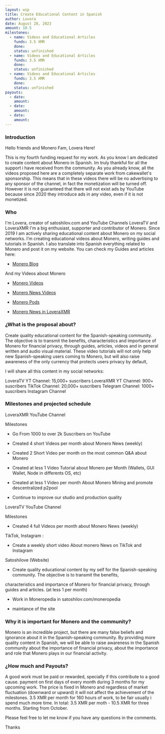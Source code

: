 ```yaml
---
layout: wip
title: Create Educational Content in Spanish
author: Lovera
date: August 28, 2023
amount: 10.5
milestones:
  - name: Videos and Educational Articles
    funds: 3.5 XMR
    done:
    status: unfinished
  - name: Videos and Educational Articles
    funds: 3.5 XMR
    done:
    status: unfinished
  - name: Videos and Educational Articles
    funds: 3.5 XMR
    done:
    status: unfinished
payouts:
  - date:
    amount:
  - date:
    amount:
  - date:
    amount:
---
```


### Introduction

Hello friends and Monero Fam, Lovera Here!

This is my fourth funding request for my work. As you know I am dedicated to create content about Monero in Spanish. Im truly thankful for all the support i have received from the community. As you already know, all the videos proposed here are a completely separate work from cakewallet's sponsorship. This means that in these videos there will be no advertising to any sponsor of the channel, in fact the monetization will be turned off. However it is not guaranteed that there will not exist ads by YouTube because since 2020 they introduce ads in any video, even if it is not monetized.

### Who

I'm Lovera, creator of satoshilov.com and YouTube Channels LoveraTV and LoveraXMR I'm a big enthusiast, supporter and contributor of Monero. Since 2019 I am actively sharing educational content about Monero on my social networks. I’m creating educational videos about Monero, writing guides and tutorials in Spanish. I also translate into Spanish everything related to Monero and post it on my website. You can check my Guides and articles here:

* [Monero Blog](https://satoshilov.com/)  

And my Videos about Monero

* [Monero Videos](https://youtube.com/playlist?list=PLGX_LoM5yemgt3ppLXvNBKYf6IuFI7BPS)

* [Monero News Videos](https://youtube.com/playlist?list=PLGX_LoM5yemgVhlwCEn_Z5m0LPMxQgNZj)

* [Monero Pods](https://youtube.com/playlist?list=PLGX_LoM5yemhq5KMyPeUr6JzJSqkqjzHL)

* [Monero News in LoveraXMR](https://www.youtube.com/playlist?list=PL2Lfro_oKAVHxYdbD_6RkNnda8HGbKOgg)

### ¿What is the proposal about?

Create quality educational content for the Spanish-speaking community. The objective is to transmit the benefits, characteristics and importance of Monero for financial privacy, through guides, articles, videos and in general written and audio visual material.
These video tutorials will not only help new Spanish-speaking users coming to Monero, but will also raise awareness of the only currency that protects users privacy by default,

I will share all this content in my social networks:

LoveraTV YT Channel: 15,000+ suscribers
LoveraXMR YT Channel: 900+ suscribers
TikTok Channel: 20,000+ suscribers
Telegram Channel: 1000+ suscribers
Instagram Channel


### Milestones and projected schedule

LoveraXMR YouTube Channel

Milestones

* Go From 1000 to over 2k Suscribers on YouTube

* Created 4 short Videos per month about Monero News (weekly)

* Created 2 Short Video per month on the most common Q&A about Monero

* Created at less 1 Video Tutorial about Monero per Month (Wallets, GUI Wallet, Node in differents OS, etc)

* Created at less 1 Video per month About Monero Mining and promote descentralized p2pool 

* Continue to improve our studio and production quality


LoveraTV YouTube Channel 

Milestones

* Created 4 full Videos per month about Monero News (weekly)


TikTok, Instagram :

* Create a weekly short video About monero News on TikTok and Instagram


Satoshilove (Website)

* Create quality educational content by my self for the Spanish-speaking community. The objective is to transmit the benefits, 

characteristics and importance of Monero for financial privacy, through guides and articles. (at less 1 per month)

* Work in Moneropedia in satoshilov.com/moneropedia 

* maintance of the site 

### Why it is important for Monero and the community?

Monero is an incredible project, but there are many false beliefs and ignorance about it in the Spanish-speaking community. By providing more quality content in Spanish, we will be able to raise awareness in the Spanish community about the importance of financial privacy, about the importance and role that Monero plays in our financial activity.

### ¿How much and Payouts?

A good work must be paid or rewarded, specially if this contribute to a good cause. payment on first days of every month during 3 months for my upcoming work. The price is fixed in Monero and regardless of market fluctuation (downward or upward) it will not affect the achievement of the milestones. 3.5 XMR per month for 160 hours of work, to be fair usually i spend much more time. In total: 3.5 XMR per moth - 10.5 XMR for three months. Starting from October.

Please feel free to let me know if you have any questions in the comments.

Thanks
